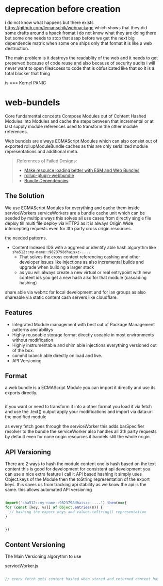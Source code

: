 # deprecation before creation 
i do not know what happens but there exists https://github.com/lemanschik/webpackage which shows that they did some drafts around a hpack fromat 
i do not know what they are doing there but some one needs to stop that asap before we get the next big dependencie matrix 
when some one ships only that format it is like a web destruction.  

The main problem is it destroys the readablity of the web and it needs to get preserved because of code reuse and also because of security audits
i will never want to open fileaccess to code that is obfusicated like that so it is a total blocker that thing

is === Kernel PANIC

# web-bundels

Core fundamental concepts Compose Modules out of Content Hashed Modules into Modules and cache the steps between that incremental or at last supply module references used to transform the other module references.

Web bundels are always ECMAScript Modules which can also consist out of exported rollupModuleBundle caches as this are only serialized module representations and additional meta. 


> References of Failed Designs:
> 
> * [Make resource loading better with ESM and Web Bundles](https://docs.google.com/document/d/1ynJTJTdhs1t5awscawO7jomcJwsm_FnSN-qxEvbpqyM/edit?resourcekey=0-i88WuDArpBpCGihCKUuGRw)
> * [rollup-plugin-webbundle](https://github.com/GoogleChromeLabs/rollup-plugin-webbundle)
> * [Bundle Dependencies](https://github.com/WICG/webpackage/blob/main/extensions/proposals/dependencies-section.md)

## The Solution
We use ECMAScript Modules for everything and cache them inside serviceWorkers serviceWorkers are a bundle cache unit which can be seeded by multiple ways
this solves all use cases from directly single file deploy till multi file deploy via HTTP3 as it is always Origin Wide intercepting requests even for 3th party cross origin resources.

the needed patterns.

- Content Indexed IDS with a aggreed or identify able hash algorythm like ```sha512::my-name::9823798dhaisxc-....```
  - That solves the cross context referencing cashing and other developer issues like injections as also incremental builds and upgrade when building a larger stack
  - as you will always create a new virtual or real entrypoint with new content ids you get a new hash also for that module (cascading hashing)
  
share able via webrtc for local development and for lan groups as also shareable via static content cash servers like cloudflare. 

## Features
- Integrated Module management with best out of Package Management patterns and abilitys
- Highly reuseable storage format directly useable in most environments without modification
- Highly instrumentable and shim able injections everything versioned out of the box.
- commit branch able directly on load and live. 
- API Versioning


## Format
a web bundle is a ECMAScript Module you can import it directly and use its exports directly. 
```js


```

if you want or need to transform it into a other format you load it via fetch and use the .text() output apply your modifications and import via data:url the modified module

as every fetch goes through the serviceWorker this adds barSpecifier resolver to the bundle the serviceWorker also handles all 3th party requests by default even for none origin resources it handels still the whole origin.

## API Versioning
There are 2 ways to hash the module content one is hash based on the text content this is good for development for consistent api development you can use a nice extra feature i call it API based hashing it simply uses Object.keys of the Module then the toString representation of the export keys. 
this saves us from tracking api stability as we know the api is the same. this allows automated API versioning

```js

import('sha512::my-name::9823798dhaisxc-....').then(m=>{
for (const [key, val] of Object.entries(m)) {
  // hashing the export keys and values.toString() representation 
}


})
```



## Content Versioning
The Main Versioning algorythm to use 

serviceWorker.js
```js

// every fetch gets content hashed when stored and returned content hashed also add map for the content hashed items

```
